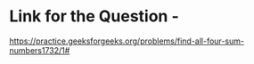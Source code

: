 # Link for the Question - 

https://practice.geeksforgeeks.org/problems/find-all-four-sum-numbers1732/1#